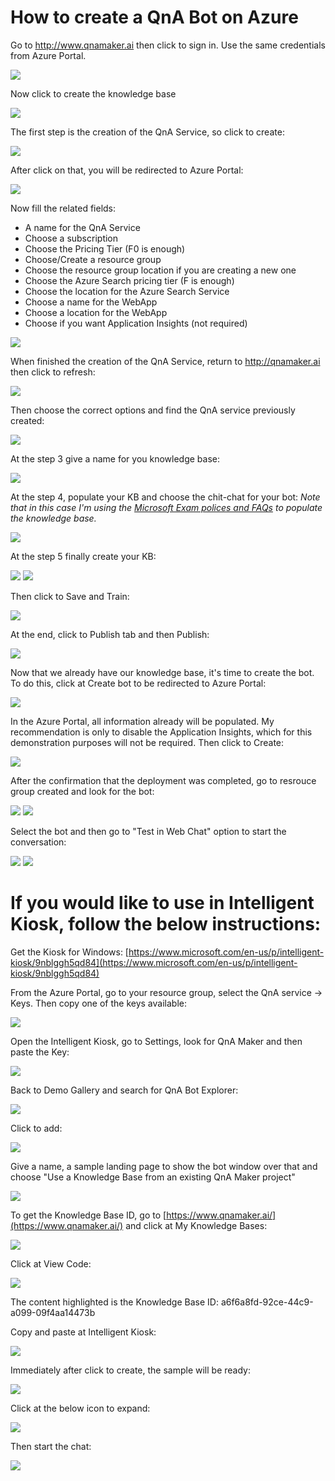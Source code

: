 # How to create a QnA Bot on Azure

Go to http://www.qnamaker.ai then click to sign in. Use the same credentials from Azure Portal.

<img src=../qna/pictures/1.png>

Now click to create the knowledge base

<img src=../qna/pictures/2.png>

The first step is the creation of the QnA Service, so click to create:

<img src=../qna/pictures/3.png>

After click on that, you will be redirected to Azure Portal:

<img src=../qna/pictures/4.png>

Now fill the related fields:
- A name for the QnA Service
- Choose a subscription
- Choose the Pricing Tier (F0 is enough)
- Choose/Create a resource group
- Choose the resource group location if you are creating a new one
- Choose the Azure Search pricing tier (F is enough)
- Choose the location for the Azure Search Service
- Choose a name for the WebApp
- Choose a location for the WebApp
- Choose if you want Application Insights (not required)

<img src=../qna/pictures/5.png>

When finished the creation of the QnA Service, return to http://qnamaker.ai then click to refresh:

<img src=../qna/pictures/6.png>

Then choose the correct options and find the QnA service previously created:

<img src=../qna/pictures/7.png>

At the step 3 give a name for you knowledge base:

<img src=../qna/pictures/8.png>

At the step 4, populate your KB and choose the chit-chat for your bot:
*Note that in this case I'm using the [Microsoft Exam polices and FAQs](https://www.microsoft.com/en-us/learning/certification-exam-policies.aspx) to populate the knowledge base.*

<img src=../qna/pictures/9.png>

At the step 5 finally create your KB:

<img src=../qna/pictures/10.png>

<img src=../qna/pictures/11.png>

Then click to Save and Train:

<img src=../qna/pictures/12.png>

At the end, click to Publish tab and then Publish:

<img src=../qna/pictures/13.png>

Now that we already have our knowledge base, it's time to create the bot. To do this, click at Create bot to be redirected to Azure Portal:

<img src=../qna/pictures/14.png>

In the Azure Portal, all information already will be populated. My recommendation is only to disable the Application Insights, which for this demonstration purposes will not be required. Then click to Create:

<img src=../qna/pictures/15.png>

After the confirmation that the deployment was completed, go to resrouce group created and look for the bot:

<img src=../qna/pictures/16.png>

<img src=../qna/pictures/17.png>

Select the bot and then go to "Test in Web Chat" option to start the conversation:

<img src=../qna/pictures/18.png>

<img src=../qna/pictures/19.png>

# If you would like to use in Intelligent Kiosk, follow the below instructions:

Get the Kiosk for Windows: [https://www.microsoft.com/en-us/p/intelligent-kiosk/9nblggh5qd84](https://www.microsoft.com/en-us/p/intelligent-kiosk/9nblggh5qd84)

From the Azure Portal, go to your resource group, select the QnA service -> Keys. Then copy one of the keys available:

<img src=../qna/pictures/20.png>

Open the Intelligent Kiosk, go to Settings, look for QnA Maker and then paste the Key:

<img src=../qna/pictures/21.png>

Back to Demo Gallery and search for QnA Bot Explorer:

<img src=../qna/pictures/22.png>

Click to add:

<img src=../qna/pictures/23.png>

Give a name, a sample landing page to show the bot window over that and choose "Use a Knowledge Base from an existing QnA Maker project"

<img src=../qna/pictures/24.png>

To get the Knowledge Base ID, go to [https://www.qnamaker.ai/](https://www.qnamaker.ai/) and click at My Knowledge Bases:

<img src=../qna/pictures/25.png>

Click at View Code:

<img src=../qna/pictures/26.png>

The content highlighted is the Knowledge Base ID: a6f6a8fd-92ce-44c9-a099-09f4aa14473b

Copy and paste at Intelligent Kiosk:

<img src=../qna/pictures/27.png>

Immediately after click to create, the sample will be ready:

<img src=../qna/pictures/28.png>

Click at the below icon to expand:

<img src=../qna/pictures/29.png>

Then start the chat:

<img src=../qna/pictures/30.png>